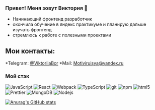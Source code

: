 ### Привет! Меня зовут Виктория 👋

- Начинающий фронтенд разработчик
- окончила обучение в яндекс практикуме и планирую дальше изучать фронтенд 
- стремлюсь к работе с полезными проектами

## Мои контакты:

*Telegram: [@ViktoriiaBor](https://t.me/ViktoriiaBor)
*Mail: Motiviruisya@yandex.ru

<h3>Мой стэк</h3>
<p>
<img alt="JavaScript" src="https://img.shields.io/badge/-JavaScript-007ACC?style=flat-square&logo=javascript&logoColor=white" />
  <img alt="React" src="https://img.shields.io/badge/-React-45b8d8?style=flat-square&logo=react&logoColor=white" />
  <img alt="Webpack" src="https://img.shields.io/badge/-Webpack-8DD6F9?style=flat-square&logo=webpack&logoColor=white" /> 
  <img alt="TypeScript" src="https://img.shields.io/badge/-TypeScript-007ACC?style=flat-square&logo=typescript&logoColor=white" />
  <img alt="git" src="https://img.shields.io/badge/-Git-F05032?style=flat-square&logo=git&logoColor=white" />
  <img alt="npm" src="https://img.shields.io/badge/-NPM-CB3837?style=flat-square&logo=npm&logoColor=white" />
  <img alt="html5" src="https://img.shields.io/badge/-HTML5-E34F26?style=flat-square&logo=html5&logoColor=white" />
  <img alt="Prettier" src="https://img.shields.io/badge/-Prettier-F7B93E?style=flat-square&logo=prettier&logoColor=white" />
  <img alt="MongoDB" src="https://img.shields.io/badge/-MongoDB-13aa52?style=flat-square&logo=mongodb&logoColor=white" />
  <img alt="Nodejs" src="https://img.shields.io/badge/-Nodejs-43853d?style=flat-square&logo=Node.js&logoColor=white" />
</p>

[![Anurag's GitHub stats](https://github-readme-stats.vercel.app/api?username=BorodkinaViktoriya&show_icons=true)](https://github.com/anuraghazra/github-readme-stats)
